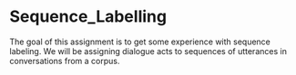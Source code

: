 # Sequence_Labelling
The goal of this assignment is to get some experience with sequence labeling. We will be assigning dialogue acts to sequences of utterances in conversations from a corpus.

